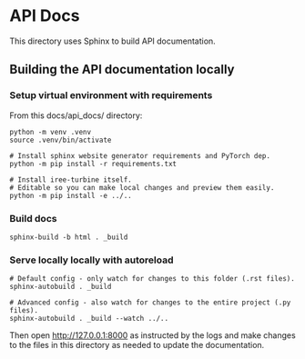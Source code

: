 # API Docs

This directory uses Sphinx to build API documentation.

## Building the API documentation locally

### Setup virtual environment with requirements

From this docs/api_docs/ directory:

```shell
python -m venv .venv
source .venv/bin/activate

# Install sphinx website generator requirements and PyTorch dep.
python -m pip install -r requirements.txt

# Install iree-turbine itself.
# Editable so you can make local changes and preview them easily.
python -m pip install -e ../..
```

### Build docs

```shell
sphinx-build -b html . _build
```

### Serve locally locally with autoreload

```shell
# Default config - only watch for changes to this folder (.rst files).
sphinx-autobuild . _build

# Advanced config - also watch for changes to the entire project (.py files).
sphinx-autobuild . _build --watch ../..
```

Then open http://127.0.0.1:8000 as instructed by the logs and make changes to
the files in this directory as needed to update the documentation.
